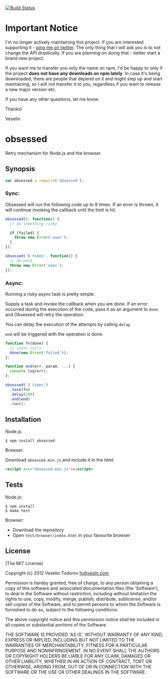 [![Build Status](https://secure.travis-ci.org/vesln/obsessed.png)](http://travis-ci.org/vesln/obsessed)

# Important Notice

I'm no longer actively maintaining this project. If you are interested supporting it - [ping me on twitter](https://twitter.com/vesln).
The only thing that I will ask you is to not change the API drastically. If you are planning on doing that - better start a brand new project.

If you want me to transfer you only the name on npm, I'd be happy to only if the project **does not have any downloads on npm lately**. In case it's being
downloaded, there are people that depend on it and might step up and start maintaining, so I will not transfer it to you, regardless if you want to release
a new major version etc.

If you have any other questions, let me know.

Thanks!

Veselin

# obsessed

Retry mechanism for Node.js and the browser.

## Synopsis

```js
var obsessed = require('obsessed');
```

### Sync:

Obsessed will run the following code up to 8 times. If an error is thrown,
it will continue invoking the callback until the limit is hit.

```js
obsessed(8, function() {
  // do something risky

  if (failed) {
    throw new Error('oops');
  }
});

obsessed('8 times', function() {
  // do work
  throw new Error('oops');
});
```

### Async:

Running a risky async task is pretty simple.

Supply a task and invoke the callback when you are done. If an error occurred
during the execution of the code, pass it as an argument to `done` and
Obsessed will retry the operation.

You can delay the execution of the attempts by calling `delay`.

`end` will be triggered with the operation is done.

```js
function fn(done) {
  // async calls
  done(new Error('failed'));
};

function end(err, param, ...) {
  console.log(err);
};

obsessed('3 times')
  .task(fn)
  .delay(200)
  .end(end)
  .run();
```

## Installation

Node.js:

```
$ npm install obsessed
```

Browser:

Download `obsessed.min.js` and include it in the html:

```html
<script src="obsessed.min.js"></script>
```

## Tests

Node.js:

```
$ npm install
$ make test
```

Browser:

- Download the repository
- Open `test/browser/index.html` in your favourite browser

## License

(The MIT License)

Copyright (c) 2012 Veselin Todorov <hi@vesln.com>

Permission is hereby granted, free of charge, to any person obtaining
a copy of this software and associated documentation files (the
'Software'), to deal in the Software without restriction, including
without limitation the rights to use, copy, modify, merge, publish,
distribute, sublicense, and/or sell copies of the Software, and to
permit persons to whom the Software is furnished to do so, subject to
the following conditions:

The above copyright notice and this permission notice shall be
included in all copies or substantial portions of the Software.

THE SOFTWARE IS PROVIDED 'AS IS', WITHOUT WARRANTY OF ANY KIND,
EXPRESS OR IMPLIED, INCLUDING BUT NOT LIMITED TO THE WARRANTIES OF
MERCHANTABILITY, FITNESS FOR A PARTICULAR PURPOSE AND NONINFRINGEMENT.
IN NO EVENT SHALL THE AUTHORS OR COPYRIGHT HOLDERS BE LIABLE FOR ANY
CLAIM, DAMAGES OR OTHER LIABILITY, WHETHER IN AN ACTION OF CONTRACT,
TORT OR OTHERWISE, ARISING FROM, OUT OF OR IN CONNECTION WITH THE
SOFTWARE OR THE USE OR OTHER DEALINGS IN THE SOFTWARE.
